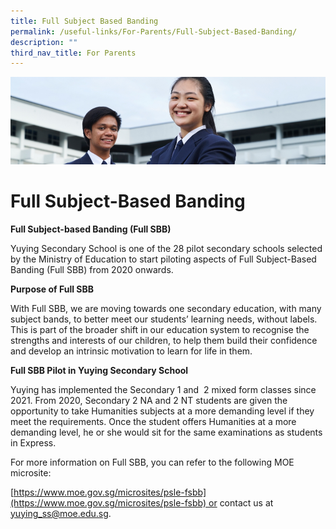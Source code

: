 ```yaml
---
title: Full Subject Based Banding
permalink: /useful-links/For-Parents/Full-Subject-Based-Banding/
description: ""
third_nav_title: For Parents
---
```

![](/images/Useful%20Links.jpg)

Full Subject-Based Banding
==========================

<b>Full Subject-based Banding (Full SBB)</b>

Yuying Secondary School is one of the 28 pilot secondary schools selected by the Ministry of Education to start piloting aspects of Full Subject-Based Banding (Full SBB) from 2020 onwards. 

  

<b>Purpose of Full SBB</b>

  

With Full SBB, we are moving towards one secondary education, with many subject bands, to better meet our students’ learning needs, without labels. This is part of the broader shift in our education system to recognise the strengths and interests of our children, to help them build their confidence and develop an intrinsic motivation to learn for life in them.

  

<b>Full SBB Pilot in Yuying Secondary School</b>

Yuying has implemented the Secondary 1 and  2 mixed form classes since 2021. From 2020, Secondary 2 NA and 2 NT students are given the opportunity to take Humanities subjects at a more demanding level if they meet the requirements. Once the student offers Humanities at a more demanding level, he or she would sit for the same examinations as students in Express.  


  



For more information on Full SBB, you can refer to the following MOE microsite: 

[https://www.moe.gov.sg/microsites/psle-fsbb](https://www.moe.gov.sg/microsites/psle-fsbb) or contact us at yuying_ss@moe.edu.sg.